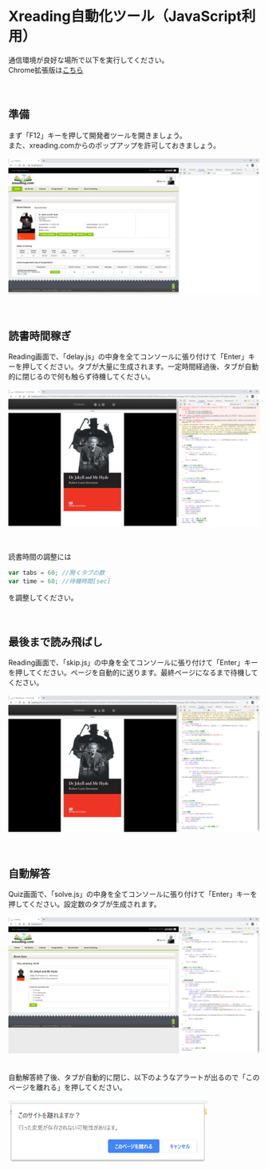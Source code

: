 # Xreading自動化ツール（JavaScript利用）
通信環境が良好な場所で以下を実行してください。<br>
Chrome拡張版は[こちら](https://github.com/daianjibetu/AutoXreadingChromeExtension)
<br><br><br>


## 準備
まず「F12」キーを押して開発者ツールを開きましょう。<br>
また、xreading.comからのポップアップを許可しておきましょう。<br><br>
![準備](https://github.com/daianjibetu/Images/blob/master/AutoXreading/preparation.png)
<br><br><br>


## 読書時間稼ぎ
Reading画面で、「delay.js」の中身を全てコンソールに張り付けて「Enter」キーを押してください。タブが大量に生成されます。一定時間経過後、タブが自動的に閉じるので何も触らず待機してください。<br><br>
![読書時間稼ぎ](https://github.com/daianjibetu/Images/blob/master/AutoXreading/delay.png)
<br><br><br>

読書時間の調整には
```javascript
var tabs = 60; //開くタブの数    
var time = 60; //待機時間[sec]
```
を調整してください。
<br><br><br>


## 最後まで読み飛ばし
Reading画面で、「skip.js」の中身を全てコンソールに張り付けて「Enter」キーを押してください。ページを自動的に送ります。最終ページになるまで待機してください。<br><br>
![最後まで読み飛ばし](https://github.com/daianjibetu/Images/blob/master/AutoXreading/skip.png)
<br><br><br>


## 自動解答
Quiz画面で、「solve.js」の中身を全てコンソールに張り付けて「Enter」キーを押してください。設定数のタブが生成されます。<br><br>
![自動解答](https://github.com/daianjibetu/Images/blob/master/AutoXreading/solve.png)
<br><br><br>
自動解答終了後、タブが自動的に閉じ、以下のようなアラートが出るので「このページを離れる」を押してください。<br><br>
<img src="https://github.com/daianjibetu/Images/blob/master/AutoXreadingChromeExtension/k.PNG" width="400">
